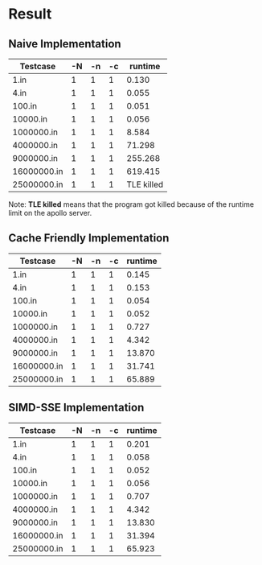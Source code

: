 # Result

## Naive Implementation

| Testcase    | -N | -n | -c | runtime    |
|-------------|----|----|----|------------|
| 1.in        | 1  | 1  | 1  | 0.130      |
| 4.in        | 1  | 1  | 1  | 0.055      |
| 100.in      | 1  | 1  | 1  | 0.051      |
| 10000.in    | 1  | 1  | 1  | 0.056      |
| 1000000.in  | 1  | 1  | 1  | 8.584      |
| 4000000.in  | 1  | 1  | 1  | 71.298     |
| 9000000.in  | 1  | 1  | 1  | 255.268    |
| 16000000.in | 1  | 1  | 1  | 619.415    |
| 25000000.in | 1  | 1  | 1  | TLE killed |

Note: **TLE killed** means that the program got killed because of the runtime limit on the apollo server.

## Cache Friendly Implementation

| Testcase    | -N | -n | -c | runtime |
|-------------|----|----|----|---------|
| 1.in        | 1  | 1  | 1  | 0.145   |
| 4.in        | 1  | 1  | 1  | 0.153   |
| 100.in      | 1  | 1  | 1  | 0.054   |
| 10000.in    | 1  | 1  | 1  | 0.052   |
| 1000000.in  | 1  | 1  | 1  | 0.727   |
| 4000000.in  | 1  | 1  | 1  | 4.342   |
| 9000000.in  | 1  | 1  | 1  | 13.870  |
| 16000000.in | 1  | 1  | 1  | 31.741  |
| 25000000.in | 1  | 1  | 1  | 65.889  |

## SIMD-SSE Implementation

| Testcase    | -N | -n | -c | runtime |
|-------------|----|----|----|---------|
| 1.in        | 1  | 1  | 1  | 0.201   |
| 4.in        | 1  | 1  | 1  | 0.058   |
| 100.in      | 1  | 1  | 1  | 0.052   |
| 10000.in    | 1  | 1  | 1  | 0.056   |
| 1000000.in  | 1  | 1  | 1  | 0.707   |
| 4000000.in  | 1  | 1  | 1  | 4.342   |
| 9000000.in  | 1  | 1  | 1  | 13.830  |
| 16000000.in | 1  | 1  | 1  | 31.394  |
| 25000000.in | 1  | 1  | 1  | 65.923  |
